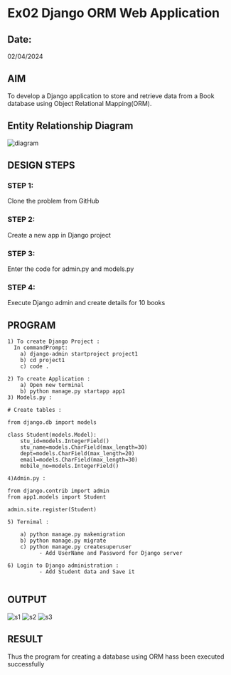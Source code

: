 # Ex02 Django ORM Web Application
## Date: 
02/04/2024

## AIM
To develop a Django application to store and retrieve data from a Book database using Object Relational Mapping(ORM).

## Entity Relationship Diagram

![diagram](https://github.com/KGSatheeshKumar/ORM/assets/128453421/cccc114d-5213-4dd6-a103-05b10be93c63)



## DESIGN STEPS

### STEP 1:
Clone the problem from GitHub

### STEP 2:
Create a new app in Django project

### STEP 3:
Enter the code for admin.py and models.py

### STEP 4:
Execute Django admin and create details for 10 books

## PROGRAM

```
1) To create Django Project :
  In commandPrompt:
    a) django-admin startproject project1
    b) cd project1
    c) code .

2) To create Application :
    a) Open new terminal
    b) python manage.py startapp app1
3) Models.py :

# Create tables :

from django.db import models

class Student(models.Model):
    stu_id=models.IntegerField()
    stu_name=models.CharField(max_length=30)
    dept=models.CharField(max_length=20)
    email=models.CharField(max_length=30)
    mobile_no=models.IntegerField()

4)Admin.py :

from django.contrib import admin
from app1.models import Student

admin.site.register(Student)

5) Ternimal :

    a) python manage.py makemigration
    b) python manage.py migrate
    c) python manage.py createsuperuser
          - Add UserName and Password for Django server

6) Login to Django administration :
          - Add Student data and Save it


```

## OUTPUT
![s1](https://github.com/KGSatheeshKumar/ORM/assets/128453421/7fbf1487-11be-46f1-8c97-545ad6dde5c9)
![s2](https://github.com/KGSatheeshKumar/ORM/assets/128453421/62e2685e-490a-496e-842f-63658cb0948b)
![s3](https://github.com/KGSatheeshKumar/ORM/assets/128453421/36776863-9f36-4978-9af7-77ced3b821a8)





## RESULT
Thus the program for creating a database using ORM hass been executed successfully
